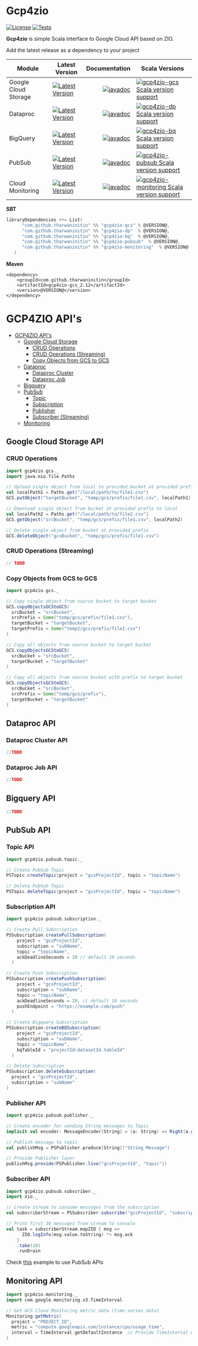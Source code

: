 # Gcp4zio
[![License](http://img.shields.io/:license-Apache%202-blue.svg)](http://www.apache.org/licenses/LICENSE-2.0.txt)
[![Tests](https://github.com/tharwaninitin/gcp4zio/actions/workflows/ci.yml/badge.svg)](https://github.com/tharwaninitin/gcp4zio/actions/workflows/ci.yml)

[//]: # ([![Semantic Versioning Policy Check]&#40;https://github.com/tharwaninitin/gcp4zio/actions/workflows/semver.yml/badge.svg&#41;]&#40;https://github.com/tharwaninitin/gcp4zio/actions/workflows/semver.yml&#41;)

**Gcp4zio** is simple Scala interface to Google Cloud API based on ZIO.

Add the latest release as a dependency to your project

| Module               | Latest Version                                                                                                                                                                                                   |                                                                                                                                                                 Documentation | Scala Versions                                                                                                                                                                                                          | 
|----------------------|------------------------------------------------------------------------------------------------------------------------------------------------------------------------------------------------------------------|------------------------------------------------------------------------------------------------------------------------------------------------------------------------------:|-------------------------------------------------------------------------------------------------------------------------------------------------------------------------------------------------------------------------|
| Google Cloud Storage | [![Latest Version](https://maven-badges.herokuapp.com/maven-central/com.github.tharwaninitin/gcp4zio-gcs_2.12/badge.svg)](https://mvnrepository.com/artifact/com.github.tharwaninitin/gcp4zio-gcs)               |               [![javadoc](https://javadoc.io/badge2/com.github.tharwaninitin/gcp4zio-gcs_2.12/javadoc.svg)](https://javadoc.io/doc/com.github.tharwaninitin/gcp4zio-gcs_2.12) | [![gcp4zio-gcs Scala version support](https://index.scala-lang.org/tharwaninitin/gcp4zio/gcp4zio-gcs/latest-by-scala-version.svg)](https://index.scala-lang.org/tharwaninitin/gcp4zio/gcp4zio-gcs)                      |
| Dataproc             | [![Latest Version](https://maven-badges.herokuapp.com/maven-central/com.github.tharwaninitin/gcp4zio-dp_2.12/badge.svg)](https://mvnrepository.com/artifact/com.github.tharwaninitin/gcp4zio-dp)                 |                 [![javadoc](https://javadoc.io/badge2/com.github.tharwaninitin/gcp4zio-dp_2.12/javadoc.svg)](https://javadoc.io/doc/com.github.tharwaninitin/gcp4zio-dp_2.12) | [![gcp4zio-dp Scala version support](https://index.scala-lang.org/tharwaninitin/gcp4zio/gcp4zio-dp/latest-by-scala-version.svg)](https://index.scala-lang.org/tharwaninitin/gcp4zio/gcp4zio-dp)                         |
| BigQuery             | [![Latest Version](https://maven-badges.herokuapp.com/maven-central/com.github.tharwaninitin/gcp4zio-bq_2.12/badge.svg)](https://mvnrepository.com/artifact/com.github.tharwaninitin/gcp4zio-bq)                 |                 [![javadoc](https://javadoc.io/badge2/com.github.tharwaninitin/gcp4zio-bq_2.12/javadoc.svg)](https://javadoc.io/doc/com.github.tharwaninitin/gcp4zio-bq_2.12) | [![gcp4zio-bq Scala version support](https://index.scala-lang.org/tharwaninitin/gcp4zio/gcp4zio-bq/latest-by-scala-version.svg)](https://index.scala-lang.org/tharwaninitin/gcp4zio/gcp4zio-bq)                         |
| PubSub               | [![Latest Version](https://maven-badges.herokuapp.com/maven-central/com.github.tharwaninitin/gcp4zio-pubsub_2.12/badge.svg)](https://mvnrepository.com/artifact/com.github.tharwaninitin/gcp4zio-pubsub)         |         [![javadoc](https://javadoc.io/badge2/com.github.tharwaninitin/gcp4zio-pubsub_2.12/javadoc.svg)](https://javadoc.io/doc/com.github.tharwaninitin/gcp4zio-pubsub_2.12) | [![gcp4zio-pubsub Scala version support](https://index.scala-lang.org/tharwaninitin/gcp4zio/gcp4zio-pubsub/latest-by-scala-version.svg)](https://index.scala-lang.org/tharwaninitin/gcp4zio/gcp4zio-pubsub)             |
| Cloud Monitoring     | [![Latest Version](https://maven-badges.herokuapp.com/maven-central/com.github.tharwaninitin/gcp4zio-monitoring_2.12/badge.svg)](https://mvnrepository.com/artifact/com.github.tharwaninitin/gcp4zio-monitoring) | [![javadoc](https://javadoc.io/badge2/com.github.tharwaninitin/gcp4zio-monitoring_2.12/javadoc.svg)](https://javadoc.io/doc/com.github.tharwaninitin/gcp4zio-monitoring_2.12) | [![gcp4zio-monitoring Scala version support](https://index.scala-lang.org/tharwaninitin/gcp4zio/gcp4zio-monitoring/latest-by-scala-version.svg)](https://index.scala-lang.org/tharwaninitin/gcp4zio/gcp4zio-monitoring) |

__SBT__
``` scala mdoc
libraryDependencies ++= List(
      "com.github.tharwaninitin" %% "gcp4zio-gcs" % @VERSION@,
      "com.github.tharwaninitin" %% "gcp4zio-dp"  % @VERSION@,
      "com.github.tharwaninitin" %% "gcp4zio-bq"  % @VERSION@,
      "com.github.tharwaninitin" %% "gcp4zio-pubsub"  % @VERSION@,
      "com.github.tharwaninitin" %% "gcp4zio-monitoring"  % @VERSION@
   )
```
__Maven__
```
<dependency>
    <groupId>com.github.tharwaninitin</groupId>
    <artifactId>gcp4zio-gcs_2.12</artifactId>
    <version>@VERSION@</version>
</dependency>
```
# GCP4ZIO API's
<!-- TOC -->
- [GCP4ZIO API's](#gcp4zio-apis)
  - [Google Cloud Storage](#google-cloud-storage-api)
    - [CRUD Operations](#crud-operations)
    - [CRUD Operations (Streaming)](#crud-operations-streaming)
    - [Copy Objects from GCS to GCS](#copy-objects-from-gcs-to-gcs)
  - [Dataproc](#dataproc-api)
    - [Dataproc Cluster](#dataproc-cluster-api)
    - [Dataproc Job](#dataproc-job-api)
  - [Bigquery](#bigquery-api)
  - [PubSub](#pubsub-api)
    - [Topic](#topic-api)
    - [Subscription](#subscription-api)
    - [Publisher](#publisher-api)
    - [Subscriber (Streaming)](#subscriber-api)
  - [Monitoring](#monitoring-api)
<!-- /TOC -->

## Google Cloud Storage API
### CRUD Operations
```scala mdoc:silent
import gcp4zio.gcs._
import java.nio.file.Paths

// Upload single object from local to provided bucket at provided prefix
val localPath1 = Paths.get("/local/path/to/file1.csv")
GCS.putObject("targetBucket", "temp/gcs/prefix/file1.csv", localPath1)

// Download single object from bucket at provided prefix to local
val localPath2 = Paths.get("/local/path/to/file2.csv")
GCS.getObject("srcBucket", "temp/gcs/prefix/file1.csv", localPath2)

// Delete single object from bucket at provided prefix
GCS.deleteObject("gcsBucket", "temp/gcs/prefix/file1.csv")
```
### CRUD Operations (Streaming)
```scala mdoc:silent
// TODO
```
### Copy Objects from GCS to GCS
```scala mdoc:silent
import gcp4zio.gcs._

// Copy single object from source bucket to target bucket
GCS.copyObjectsGCStoGCS(
  srcBucket = "srcBucket",
  srcPrefix = Some("temp/gcs/prefix/file1.csv"),
  targetBucket = "targetBucket",
  targetPrefix = Some("temp2/gcs/prefix/file1.csv")
)

// Copy all objects from source bucket to target bucket
GCS.copyObjectsGCStoGCS(
  srcBucket = "srcBucket",
  targetBucket = "targetBucket"
)

// Copy all objects from source bucket with prefix to target bucket
GCS.copyObjectsGCStoGCS(
  srcBucket = "srcBucket",
  srcPrefix = Some("temp/gcs/prefix"),
  targetBucket = "targetBucket"
)
```  

## Dataproc API
### Dataproc Cluster API
```scala mdoc:silent
//TODO
```  

### Dataproc Job API
```scala mdoc:silent
//TODO
```  

## Bigquery API
```scala mdoc:silent
//TODO
```  

## PubSub API
### Topic API
```scala mdoc:silent
import gcp4zio.pubsub.topic._

// Create PubSub Topic
PSTopic.createTopic(project = "gcsProjectId", topic = "topicName")

// Delete PubSub Topic
PSTopic.deleteTopic(project = "gcsProjectId", topic = "topicName")
```
### Subscription API
```scala mdoc:silent
import gcp4zio.pubsub.subscription._

// Create Pull Subscription
PSSubscription.createPullSubscription(
    project = "gcsProjectId", 
    subscription = "subName", 
    topic = "topicName",
    ackDeadlineSeconds = 20 // default 10 seconds
  )

// Create Push Subscription
PSSubscription.createPushSubscription(
    project = "gcsProjectId",
    subscription = "subName",
    topic = "topicName",
    ackDeadlineSeconds = 20, // default 10 seconds
    pushEndpoint = "https://example.com/push"
  )

// Create Bigquery Subscription
PSSubscription.createBQSubscription(
    project = "gcsProjectId",
    subscription = "subName",
    topic = "topicName",
    bqTableId = "projectId:datasetId.tableId"
  )

// Delete Subscription
PSSubscription.deleteSubscription(
  project = "gcsProjectId",
  subscription = "subName"
)
```
### Publisher API
```scala mdoc:silent
import gcp4zio.pubsub.publisher._

// Create encoder for sending String messages to Topic
implicit val encoder: MessageEncoder[String] = (a: String) => Right(a.getBytes(java.nio.charset.Charset.defaultCharset()))

// Publish message to topic
val publishMsg = PSPublisher.produce[String]("String Message")

// Provide Publisher layer
publishMsg.provide(PSPublisher.live("gcsProjectId", "topic"))
```
### Subscriber API
```scala mdoc:silent
import gcp4zio.pubsub.subscriber._
import zio._

// Create stream to consume messages from the subscription
val subscriberStream = PSSubscriber.subscribe("gcsProjectId", "subscription")

// Print first 10 messages from stream to console
val task = subscriberStream.mapZIO { msg =>
      ZIO.logInfo(msg.value.toString) *> msg.ack
    }
    .take(10)
    .runDrain
```
Check [this](examples/src/main/scala/PS.scala) example to use PubSub APIs   
  
## Monitoring API
```scala mdoc:silent
import gcp4zio.monitoring._
import com.google.monitoring.v3.TimeInterval

// Get GCS Cloud Monitoring metric data (time-series data)
Monitoring.getMetric(
  project = "PROJECT_ID", 
  metric = "compute.googleapis.com/instance/cpu/usage_time", 
  interval = TimeInterval.getDefaultInstance  // Provide TimeInterval with start and end time
)
```
